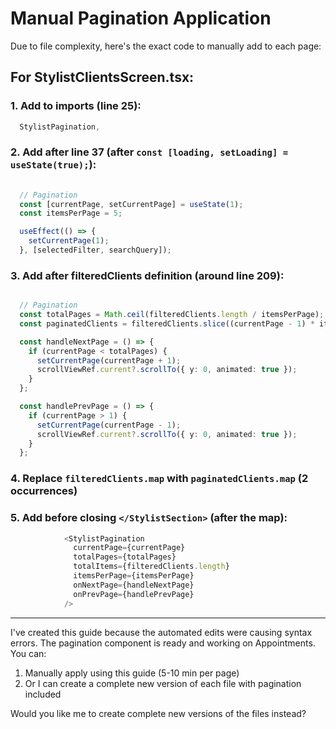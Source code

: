 # Manual Pagination Application

Due to file complexity, here's the exact code to manually add to each page:

## For StylistClientsScreen.tsx:

### 1. Add to imports (line 25):
```typescript
  StylistPagination,
```

### 2. Add after line 37 (after `const [loading, setLoading] = useState(true);`):
```typescript
  
  // Pagination
  const [currentPage, setCurrentPage] = useState(1);
  const itemsPerPage = 5;

  useEffect(() => {
    setCurrentPage(1);
  }, [selectedFilter, searchQuery]);
```

### 3. Add after filteredClients definition (around line 209):
```typescript

  // Pagination
  const totalPages = Math.ceil(filteredClients.length / itemsPerPage);
  const paginatedClients = filteredClients.slice((currentPage - 1) * itemsPerPage, currentPage * itemsPerPage);

  const handleNextPage = () => {
    if (currentPage < totalPages) {
      setCurrentPage(currentPage + 1);
      scrollViewRef.current?.scrollTo({ y: 0, animated: true });
    }
  };

  const handlePrevPage = () => {
    if (currentPage > 1) {
      setCurrentPage(currentPage - 1);
      scrollViewRef.current?.scrollTo({ y: 0, animated: true });
    }
  };
```

### 4. Replace `filteredClients.map` with `paginatedClients.map` (2 occurrences)

### 5. Add before closing `</StylistSection>` (after the map):
```typescript
            <StylistPagination
              currentPage={currentPage}
              totalPages={totalPages}
              totalItems={filteredClients.length}
              itemsPerPage={itemsPerPage}
              onNextPage={handleNextPage}
              onPrevPage={handlePrevPage}
            />
```

---

I've created this guide because the automated edits were causing syntax errors. The pagination component is ready and working on Appointments. You can:

1. Manually apply using this guide (5-10 min per page)
2. Or I can create a complete new version of each file with pagination included

Would you like me to create complete new versions of the files instead?
